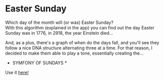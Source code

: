 # Easter Sunday

Which day of the month will (or was) Easter Sunday?  
With this algorithm (explained in the app) you can find out the day Easter Sunday was in 1776, in 2918, the year Einstein died...

And, as a plus, there's a graph of when do the days fall, and you'll see they follow a nice DNA structure alternating three at a time.
For that reason, I decided to make them able to play a tone, essentially creating the...
* SYMFONY OF SUNDAYS *

Use it <a href="https://rawgit.com/nicojones/easter/master/index.html" target="_blank">here!</a>
